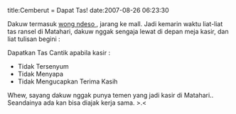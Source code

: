 title:Cemberut = Dapat Tas!
date:2007-08-26 06:23:30

Dakuw termasuk
<a href="http://www.tukularwana.com/">
 wong ndeso
</a>
, jarang ke mall. Jadi kemarin waktu liat-liat tas ransel di Matahari, dakuw nggak sengaja lewat di depan meja kasir, dan liat tulisan begini :

Dapatkan Tas Cantik apabila kasir :
- Tidak Tersenyum
- Tidak Menyapa
- Tidak Mengucapkan Terima Kasih

Whew, sayang dakuw nggak punya temen yang jadi kasir di Matahari.. Seandainya ada kan bisa diajak kerja sama. &gt;.&lt;
